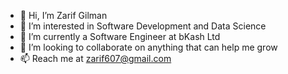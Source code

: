 - 👋 Hi, I’m Zarif Gilman
- 👀 I’m interested in Software Development and Data Science
- 🌱 I’m currently a Software Engineer at bKash Ltd
- 💞️ I’m looking to collaborate on anything that can help me grow
- 📫 Reach me at zarif607@gmail.com

<!---
zarif607/zarif607 is a ✨ special ✨ repository because its `README.md` (this file) appears on your GitHub profile.
You can click the Preview link to take a look at your changes.
--->
